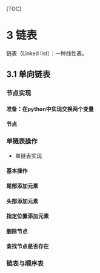 [TOC]
# 3 链表

链表（Linked list）：一种线性表。

## 3.1 单向链表



### 节点实现

#### 准备：在python中实现交换两个变量

#### 节点



### 单链表操作

- 单链表实现

#### 基本操作


#### 尾部添加元素



#### 头部添加元素


#### 指定位置添加元素


#### 删除节点


#### 查找节点是否存在
### 链表与顺序表

